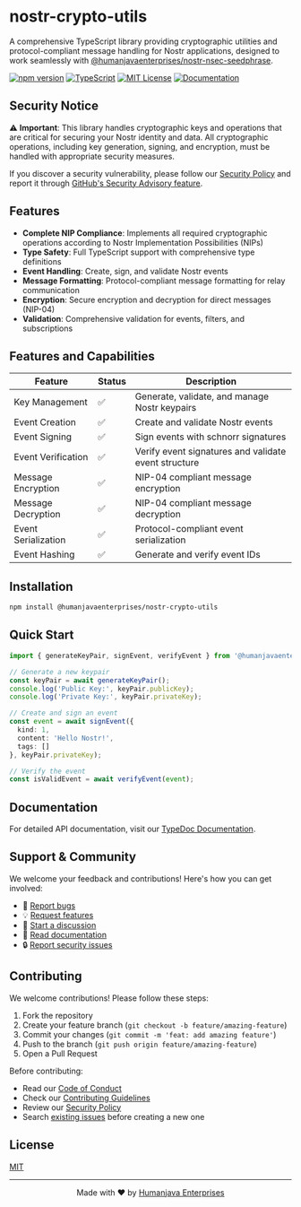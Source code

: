 # nostr-crypto-utils

A comprehensive TypeScript library providing cryptographic utilities and protocol-compliant message handling for Nostr applications, designed to work seamlessly with [@humanjavaenterprises/nostr-nsec-seedphrase](https://github.com/HumanjavaEnterprises/nostr-nsec-seedphrase).

[![npm version](https://badge.fury.io/js/%40humanjavaenterprises%2Fnostr-crypto-utils.svg)](https://www.npmjs.com/package/@humanjavaenterprises/nostr-crypto-utils)
[![TypeScript](https://img.shields.io/badge/%3C%2F%3E-TypeScript-%230074c1.svg)](http://www.typescriptlang.org/)
[![MIT License](https://img.shields.io/badge/license-MIT-blue.svg)](https://github.com/HumanjavaEnterprises/nostr-crypto-utils/blob/main/LICENSE)
[![Documentation](https://img.shields.io/badge/docs-TypeDoc-blue.svg)](https://humanjavaenterprises.github.io/nostr-crypto-utils/)

## Security Notice

⚠️ **Important**: This library handles cryptographic keys and operations that are critical for securing your Nostr identity and data. All cryptographic operations, including key generation, signing, and encryption, must be handled with appropriate security measures.

If you discover a security vulnerability, please follow our [Security Policy](SECURITY.md) and report it through [GitHub's Security Advisory feature](https://github.com/humanjavaenterprises/nostr-crypto-utils/security/advisories/new).

## Features

- **Complete NIP Compliance**: Implements all required cryptographic operations according to Nostr Implementation Possibilities (NIPs)
- **Type Safety**: Full TypeScript support with comprehensive type definitions
- **Event Handling**: Create, sign, and validate Nostr events
- **Message Formatting**: Protocol-compliant message formatting for relay communication
- **Encryption**: Secure encryption and decryption for direct messages (NIP-04)
- **Validation**: Comprehensive validation for events, filters, and subscriptions

## Features and Capabilities

| Feature                    | Status | Description                                           |
|---------------------------|--------|-------------------------------------------------------|
| Key Management            | ✅     | Generate, validate, and manage Nostr keypairs         |
| Event Creation            | ✅     | Create and validate Nostr events                      |
| Event Signing             | ✅     | Sign events with schnorr signatures                   |
| Event Verification        | ✅     | Verify event signatures and validate event structure  |
| Message Encryption        | ✅     | NIP-04 compliant message encryption                   |
| Message Decryption        | ✅     | NIP-04 compliant message decryption                  |
| Event Serialization       | ✅     | Protocol-compliant event serialization               |
| Event Hashing            | ✅     | Generate and verify event IDs                        |

## Installation

```bash
npm install @humanjavaenterprises/nostr-crypto-utils
```

## Quick Start

```typescript
import { generateKeyPair, signEvent, verifyEvent } from '@humanjavaenterprises/nostr-crypto-utils';

// Generate a new keypair
const keyPair = await generateKeyPair();
console.log('Public Key:', keyPair.publicKey);
console.log('Private Key:', keyPair.privateKey);

// Create and sign an event
const event = await signEvent({
  kind: 1,
  content: 'Hello Nostr!',
  tags: []
}, keyPair.privateKey);

// Verify the event
const isValidEvent = await verifyEvent(event);
```

## Documentation

For detailed API documentation, visit our [TypeDoc Documentation](https://humanjavaenterprises.github.io/nostr-crypto-utils/).

## Support & Community

We welcome your feedback and contributions! Here's how you can get involved:

- 🐛 [Report bugs](https://github.com/humanjavaenterprises/nostr-crypto-utils/issues/new?labels=bug&template=bug_report.md)
- 💡 [Request features](https://github.com/humanjavaenterprises/nostr-crypto-utils/issues/new?labels=enhancement&template=feature_request.md)
- 💬 [Start a discussion](https://github.com/humanjavaenterprises/nostr-crypto-utils/discussions)
- 📖 [Read documentation](https://humanjavaenterprises.github.io/nostr-crypto-utils/)
- 🔒 [Report security issues](https://github.com/humanjavaenterprises/nostr-crypto-utils/security/advisories/new)

## Contributing

We welcome contributions! Please follow these steps:

1. Fork the repository
2. Create your feature branch (`git checkout -b feature/amazing-feature`)
3. Commit your changes (`git commit -m 'feat: add amazing feature'`)
4. Push to the branch (`git push origin feature/amazing-feature`)
5. Open a Pull Request

Before contributing:
- Read our [Code of Conduct](CODE_OF_CONDUCT.md)
- Check our [Contributing Guidelines](.github/CONTRIBUTING.md)
- Review our [Security Policy](SECURITY.md)
- Search [existing issues](https://github.com/humanjavaenterprises/nostr-crypto-utils/issues) before creating a new one

## License

[MIT](LICENSE)

---
<div align="center">
Made with ❤️ by <a href="https://github.com/humanjavaenterprises">Humanjava Enterprises</a>
</div>
